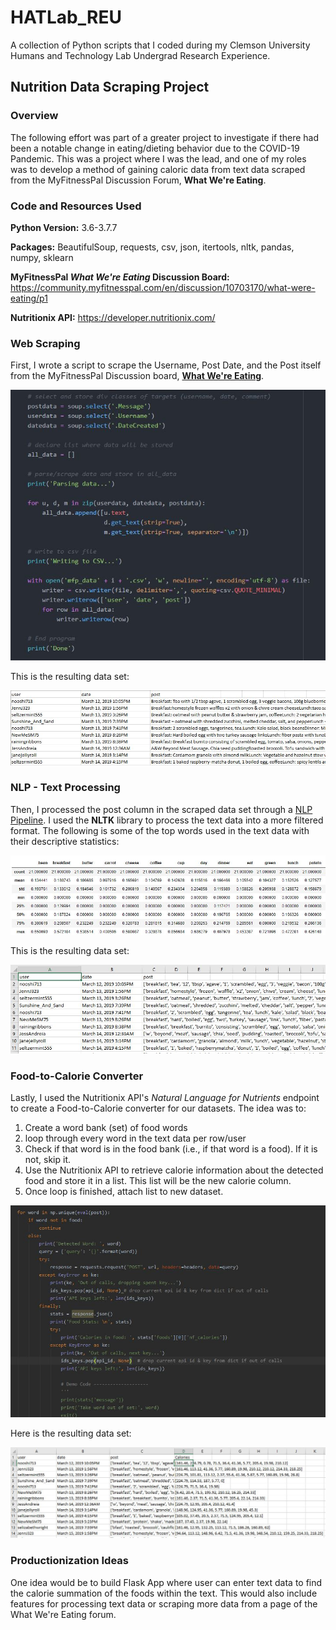 # HATLab_REU

A collection of Python scripts that I coded during my Clemson University Humans and Technology Lab Undergrad Research Experience.

## Nutrition Data Scraping Project

### Overview

The following effort was part of a greater project to investigate if there had been a notable change in eating/dieting behavior due to the COVID-19 Pandemic. This was a project where I was the lead, and one of my roles was to develop a method of gaining caloric data from text data scraped from the MyFitnessPal Discussion Forum, **What We're Eating**.

### Code and Resources Used

**Python Version:** 3.6-3.7.7

**Packages:** BeautifulSoup, requests, csv, json, itertools, nltk, pandas, numpy, sklearn 

**MyFitnessPal *What We're Eating* Discussion Board:** https://community.myfitnesspal.com/en/discussion/10703170/what-were-eating/p1

**Nutritionix API:** https://developer.nutritionix.com/

### Web Scraping

First, I wrote a script to scrape the Username, Post Date, and the Post itself from the MyFitnessPal Discussion board, [**What We're Eating**](https://community.myfitnesspal.com/en/discussion/10703170/what-were-eating/p1). 

![alt text](https://github.com/MarcelinoV/HATLab_REU/blob/master/Images/web_scrape.JPG "Part 1: Code for Web-Scraper")

This is the resulting data set:

![alt text](https://github.com/MarcelinoV/HATLab_REU/blob/master/Images/mfp_34.JPG "Part 1: Data")

### NLP - Text Processing

Then, I processed the post column in the scraped data set through a [NLP Pipeline](https://github.com/MarcelinoV/HATLab_REU/blob/master/Data_Scraping_Project/Web_Scraper/scraper1.py). I used the **NLTK** library to process the text data into a more filtered format. The following is some of the top words used in the text data with their descriptive statistics:

![alt text](https://github.com/MarcelinoV/HATLab_REU/blob/master/Images/top_20_words_stats.JPG "Part 2: Top Features Snippet")

This is the resulting data set:

![alt text](https://github.com/MarcelinoV/HATLab_REU/blob/master/Images/mfp_34_proc.JPG "Part 2: Data")

### Food-to-Calorie Converter

Lastly, I used the Nutritionix API's *Natural Language for Nutrients* endpoint to create a Food-to-Calorie converter for our datasets. The idea was to: 

1. Create a word bank (set) of food words
2. loop through every word in the text data per row/user
3. Check if that word is in the food bank (i.e., if that word is a food). If it is not, skip it.
4. Use the Nutritionix API to retrieve calorie information about the detected food and store it in a list. This list will be the new calorie column.
5. Once loop is finished, attach list to new dataset.

![alt text](https://github.com/MarcelinoV/HATLab_REU/blob/master/Images/food_to_cal.JPG "Part 3: Code for Food-to_Calorie Converter")

Here is the resulting data set:

![alt text](https://github.com/MarcelinoV/HATLab_REU/blob/master/Images/mfp_34_cal.JPG "Part 3: Data")

### Productionization Ideas

One idea would be to build Flask App where user can enter text data to find the calorie summation of the foods within the text. This would also include features for processing text data or scraping more data from a page of the What We're Eating forum.
